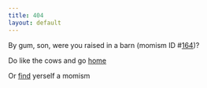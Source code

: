 ```yaml
---
title: 404
layout: default
---
```

By gum, son, were you raised in a barn (momism ID #[164](/list.html#momism_id164))?

Do like the cows and go [home](/index.html)

Or [find](/search.html) yerself a momism
